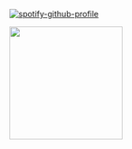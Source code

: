 [![spotify-github-profile](https://spotify-github-profile.kittinanx.com/api/view?uid=t347n58tjvzwmecnsr68wrdy9&cover_image=true&theme=natemoo-re&show_offline=true&background_color=242c31&interchange=true&bar_color=b7be9c&bar_color_cover=false)](https://github.com/kittinan/spotify-github-profile)
<p text-align="center"> <img src="https://i.postimg.cc/WbZZgxSL/wlc.png" width="200" height="200"> </p> 



